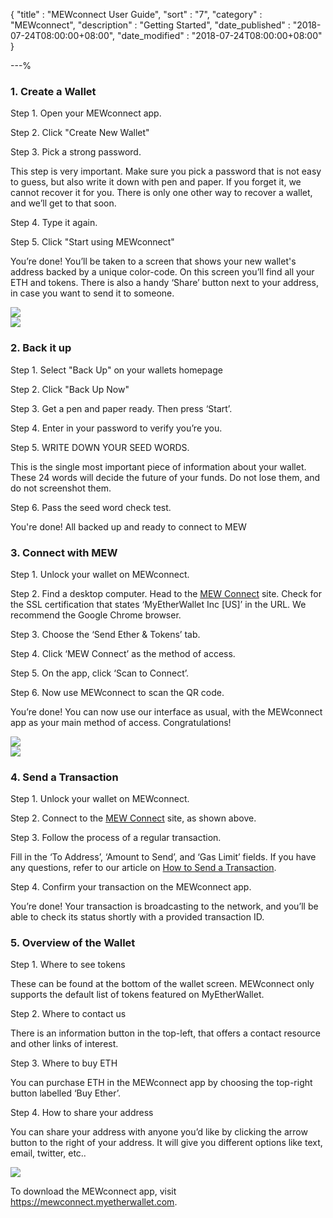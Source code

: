 {
"title" : "MEWconnect User Guide",
"sort" : "7",
"category" : "MEWconnect",
"description" : "Getting Started",
"date_published" : "2018-07-24T08:00:00+08:00",
"date_modified" : "2018-07-24T08:00:00+08:00"
}

---%

<div class="mewconnect-container">
  <div class="right-image">
  	<div>
  		<h3>1. Create a Wallet</h3>
			<p>Step 1. Open your MEWconnect app.</p>
			<p>Step 2. Click "Create New Wallet"</p>
      <p> Step 3. Pick a strong password.</p>
      <p>
      This step is very important. Make sure you pick a password that
      is not easy to guess, but also write it down with pen and paper.
      If you forget it, we cannot recover it for you. There is only one other way to recover a wallet, and we’ll get to that soon.
      </p>
      <p>Step 4. Type it again.</p>
      <p>Step 5. Click "Start using MEWconnect"</p>
      <p>
        You’re done! You’ll be taken to a screen that shows your new wallet's address backed by a unique color-code. On this screen you’ll find all your ETH and tokens. There is also a handy ‘Share’ button next to your address, in case you want to send it to someone.
      </p>
  	</div>
  	<div>
      <img src="../images/getting-started/mewconnect-1.jpg"/>
  	</div>
	</div>
  <div class="left-image">
  	<div>
      <img src="../images/getting-started/mewconnect-2.png"/>
  	</div>
    <div>
  		<h3>2. Back it up</h3>
      <p>Step 1. Select "Back Up" on your wallets homepage</p>
      <p>Step 2. Click "Back Up Now"</p>
      <p> Step 3. Get a pen and paper ready. Then press ‘Start’.</p>
      <p>Step 4. Enter in your password to verify you’re you.</p>
      <p>Step 5. WRITE DOWN YOUR SEED WORDS. </p>
      <p>
      This is the single most important piece of information about your wallet. These 24 words will decide the future of your funds. Do not lose them, and do not screenshot them.
      </p>
      <p>Step 6. Pass the seed word check test.</p>
      <p>
        You're done! All backed up and ready to connect to MEW
      </p>
  	</div>
	</div>
  <div class="right-image">
  	<div>
  		<h3>3. Connect with MEW</h3>
      <p>Step 1. Unlock your wallet on MEWconnect.</p>
      <p>
      Step 2. Find a desktop computer. Head to the <a href="https://mewconnect.myetherwallet.com/#/" target="blank">MEW Connect</a> site.
      Check for the SSL certification that states ‘MyEtherWallet Inc [US]’ in the URL. We recommend the Google Chrome browser.
      </p>
      <p>Step 3. Choose the ‘Send Ether & Tokens’ tab. </p>
      <p>Step 4. Click ‘MEW Connect’ as the method of access.</p>
      <p>Step 5. On the app, click ‘Scan to Connect’.</p>
      <p>Step 6. Now use MEWconnect to scan the QR code.</p>
      <p>
        You’re done! You can now use our interface as usual, with the MEWconnect app as your main method of access. Congratulations!
      </p>
  	</div>
  	<div>
      <img src="../images/getting-started/mewconnect-3.jpg"/>
  	</div>
	</div>
  <div class="left-image">
  	<div>
      <img src="../images/getting-started/mewconnect-4.jpg"/>
  	</div>
    <div>
  		<h3>4. Send a Transaction</h3>
      <p>Step 1. Unlock your wallet on MEWconnect.</p>
      <p>Step 2. Connect to the <a href="https://mewconnect.myetherwallet.com/#/" target="blank">MEW Connect</a> site, as shown above.</p>
      <p> Step 3. Follow the process of a regular transaction.</p>
      <p>
      Fill in the ‘To Address’, ‘Amount to Send’, and ‘Gas Limit’ fields. If you have any questions, refer to our article on <a href="https://kb.myetherwallet.com/send/how-to-send-transaction.html" target="blank"> How to Send a Transaction</a>.
      </p>
      <p>Step 4. Confirm your transaction on the MEWconnect app.</p>
      <p>
        You’re done! Your transaction is broadcasting to the network, and you’ll be able to check its status shortly with a provided transaction ID.
      </p>
  	</div>
	</div>
  <div class="right-image">
  	<div>
  		<h3>5. Overview of the Wallet</h3>
      <p>Step 1. Where to see tokens</p>
      <p>These can be found at the bottom of the wallet screen. MEWconnect only supports the default list of tokens featured on MyEtherWallet.</p>
      <p> Step 2. Where to contact us</p>
      <p>There is an information button in the top-left, that offers a contact resource and other links of interest.</p>
      <p> Step 3. Where to buy ETH</p>
      <p>
      You can purchase ETH in the MEWconnect app by choosing the top-right button labelled ‘Buy Ether’.
      </p>
      <p>Step 4. How to share your address</p>
      <p>
      You can share your address with anyone you’d like by clicking the arrow button to the right of your address. It will give you different options like text, email, twitter, etc..
      </p>
  	</div>
  	<div>
      <img src="../images/getting-started/mewconnect-5.jpg"/>
  	</div>
	</div>
  <p>
    To download the MEWconnect app, visit <a href="https://mewconnect.myetherwallet.com" target="blank">https://mewconnect.myetherwallet.com</a>.
  </p>
</div>
